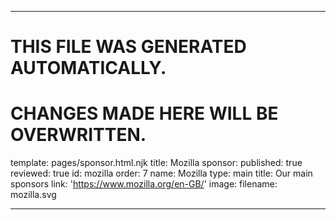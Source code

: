 ----

# THIS FILE WAS GENERATED AUTOMATICALLY.
# CHANGES MADE HERE WILL BE OVERWRITTEN.

template: pages/sponsor.html.njk
title: Mozilla
sponsor:
  published: true
  reviewed: true
  id: mozilla
  order: 7
  name: Mozilla
  type: main
  title: Our main sponsors
  link: 'https://www.mozilla.org/en-GB/'
  image:
    filename: mozilla.svg

----

 